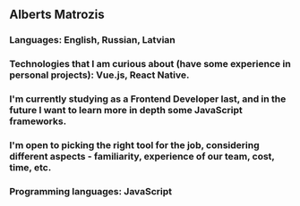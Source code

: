 ## Alberts Matrozis

### Languages: English, Russian, Latvian

### Technologies that I am curious about (have some experience in personal projects): Vue.js, React Native.

### I'm currently studying as a Frontend Developer last, and in the future I want to learn more in depth some JavaScript frameworks.

### I'm open to picking the right tool for the job, considering different aspects - familiarity, experience of our team, cost, time, etc.

### Programming languages: JavaScript
